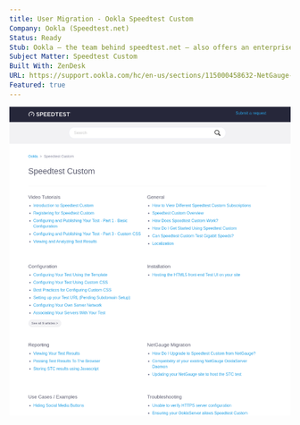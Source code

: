 ```yaml
---
title: User Migration - Ookla Speedtest Custom
Company: Ookla (Speedtest.net)
Status: Ready
Stub: Ookla – the team behind speedtest.net – also offers an enterprise version of their flagship software used to measure bandwidth and latency between a client and server. During the transition from legacy Flash protocols to new HTML5/Javscript APIs, I lead a small team of technical service contractors to assist with the increased workload from the transition.
Subject Matter: Speedtest Custom
Built With: ZenDesk
URL: https://support.ookla.com/hc/en-us/sections/115000458632-NetGauge-Migration
Featured: true
---
```

![alt text](./img/usermigration.png)
